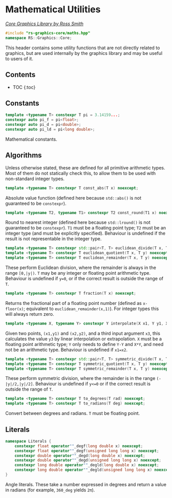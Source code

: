 # Mathematical Utilities

_[Core Graphics Library by Ross Smith](index.html)_

```c++
#include "rs-graphics-core/maths.hpp"
namespace RS::Graphics::Core;
```

This header contains some utility functions that are not directly related to
graphics, but are used internally by the graphics library and may be useful
to users of it.

## Contents

* TOC
{:toc}

## Constants

```c++
template <typename T> constexpr T pi = 3.14159...;
constexpr auto pi_f = pi<float>;
constexpr auto pi_d = pi<double>;
constexpr auto pi_ld = pi<long double>;
```

Mathematical constants.

## Algorithms

Unless otherwise stated, these are defined for all primitive arithmetic types.
Most of them do not statically check this, to allow them to be used with
non-standard integer types.

```c++
template <typename T> constexpr T const_abs(T x) noexcept;
```

Absolute value function (defined here because `std::abs()` is not guaranteed
to be `constexpr`).

```c++
template <typename T2, typename T1> constexpr T2 const_round(T1 x) noexcept;
```

Round to nearest integer (defined here because `std::lround()` is not
guaranteed to be `constexpr`). `T1` must be a floating point type; `T2` must
be an integer type (and must be explicitly specified). Behaviour is undefined
if the result is not representable in the integer type.

```c++
template <typename T> constexpr std::pair<T, T> euclidean_divide(T x, T y) noexcept;
template <typename T> constexpr T euclidean_quotient(T x, T y) noexcept;
template <typename T> constexpr T euclidean_remainder(T x, T y) noexcept;
```

These perform Euclidean division, where the remainder is always in the range
`[0,|y|)`. `T` may be any integer or floating point arithmetic type. Behaviour
is undefined if `y=0`, or if the correct result is outside the range of `T`.

```c++
template <typename T> constexpr T fraction(T x) noexcept;
```

Returns the fractional part of a floating point number (defined as
`x-floor(x)`; equivalent to `euclidean_remainder(x,1)`). For integer types
this will always return zero.

```c++
template <typename X, typename Y> constexpr Y interpolate(X x1, Y y1, X x2, Y y2, X x3) noexcept;
```

Given two points, `(x1,y1)` and `(x2,y2)`, and a third input argument `x3`,
this calculates the value `y3` by linear interpolation or extrapolation. `X`
must be a floating point arithmetic type; `Y` only needs to define `Y-Y` and
`X*Y`, and need not be an arithmetic type. Behaviour is undefined if `x1=x2`.

```c++
template <typename T> constexpr std::pair<T, T> symmetric_divide(T x, T y) noexcept;
template <typename T> constexpr T symmetric_quotient(T x, T y) noexcept;
template <typename T> constexpr T symmetric_remainder(T x, T y) noexcept;
```

These perform symmetric division, where the remainder is in the range
`(-|y|/2,|y|/2]`. Behaviour is undefined if `y<=0` or if the correct result is
outside the range of `T`.

```c++
template <typename T> constexpr T to_degrees(T rad) noexcept;
template <typename T> constexpr T to_radians(T deg) noexcept;
```

Convert between degrees and radians. `T` must be floating point.

## Literals

```c++
namespace Literals {
    constexpr float operator""_degf(long double x) noexcept;
    constexpr float operator""_degf(unsigned long long x) noexcept;
    constexpr double operator""_degd(long double x) noexcept;
    constexpr double operator""_degd(unsigned long long x) noexcept;
    constexpr long double operator""_degld(long double x) noexcept;
    constexpr long double operator""_degld(unsigned long long x) noexcept;
}
```

Angle literals. These take a number expressed in degrees and return a value in
radians (for example, `360_deg` yields `2π`).
